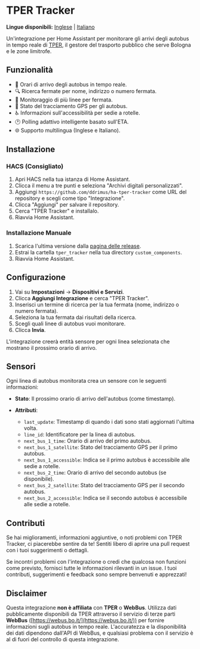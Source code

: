 # TPER Tracker

**Lingue disponibili:** [Inglese](README.md) | [Italiano](README.it.md)

Un'integrazione per Home Assistant per monitorare gli arrivi degli autobus in tempo reale di [TPER](https://www.tper.it/), il gestore del trasporto pubblico che serve Bologna e le zone limitrofe.

## Funzionalità

- 🚌 Orari di arrivo degli autobus in tempo reale.
- 🔍 Ricerca fermate per nome, indirizzo o numero fermata.
- 📍 Monitoraggio di più linee per fermata.
- 📡 Stato del tracciamento GPS per gli autobus.
- ♿ Informazioni sull'accessibilità per sedie a rotelle.
- 🕐 Polling adattivo intelligente basato sull'ETA.
- 🌐 Supporto multilingua (Inglese e Italiano).

## Installazione

### HACS (Consigliato)

1. Apri HACS nella tua istanza di Home Assistant.
2. Clicca il menu a tre punti e seleziona "Archivi digitali personalizzati".
3. Aggiungi `https://github.com/ddrimus/ha-tper-tracker` come URL del repository e scegli come tipo "Integrazione".
5. Clicca "Aggiungi" per salvare il repository.
6. Cerca "TPER Tracker" e installalo.
7. Riavvia Home Assistant.

### Installazione Manuale

1. Scarica l'ultima versione dalla [pagina delle release](https://github.com/ddrimus/ha-tper-tracker/releases).
2. Estrai la cartella `tper_tracker` nella tua directory `custom_components`.
3. Riavvia Home Assistant.

## Configurazione

1. Vai su **Impostazioni** → **Dispositivi e Servizi**.
2. Clicca **Aggiungi Integrazione** e cerca "TPER Tracker".
3. Inserisci un termine di ricerca per la tua fermata (nome, indirizzo o numero fermata).
4. Seleziona la tua fermata dai risultati della ricerca.
5. Scegli quali linee di autobus vuoi monitorare.
6. Clicca **Invia**.

L'integrazione creerà entità sensore per ogni linea selezionata che mostrano il prossimo orario di arrivo.

## Sensori

Ogni linea di autobus monitorata crea un sensore con le seguenti informazioni:

- **Stato**: Il prossimo orario di arrivo dell'autobus (come timestamp).

- **Attributi**:

  - `last_update`: Timestamp di quando i dati sono stati aggiornati l'ultima volta.
  - `line_id`: Identificatore per la linea di autobus.
  - `next_bus_1_time`: Orario di arrivo del primo autobus.
  - `next_bus_1_satellite`: Stato del tracciamento GPS per il primo autobus.
  - `next_bus_1_accessible`: Indica se il primo autobus è accessibile alle sedie a rotelle.
  - `next_bus_2_time`: Orario di arrivo del secondo autobus (se disponibile).
  - `next_bus_2_satellite`: Stato del tracciamento GPS per il secondo autobus.
  - `next_bus_2_accessible`: Indica se il secondo autobus è accessibile alle sedie a rotelle.

## Contributi

Se hai miglioramenti, informazioni aggiuntive, o noti problemi con TPER Tracker, ci piacerebbe sentire da te! Sentiti libero di aprire una pull request con i tuoi suggerimenti o dettagli.

Se incontri problemi con l'integrazione o credi che qualcosa non funzioni come previsto, fornisci tutte le informazioni rilevanti in un issue. I tuoi contributi, suggerimenti e feedback sono sempre benvenuti e apprezzati!

## Disclaimer

Questa integrazione **non è affiliata** con **TPER** o **WebBus**. Utilizza dati pubblicamente disponibili da TPER attraverso il servizio di terze parti **WebBus** ([https://webus.bo.it/](https://webus.bo.it/)) per fornire informazioni sugli autobus in tempo reale. L'accuratezza e la disponibilità dei dati dipendono dall'API di WebBus, e qualsiasi problema con il servizio è al di fuori del controllo di questa integrazione.